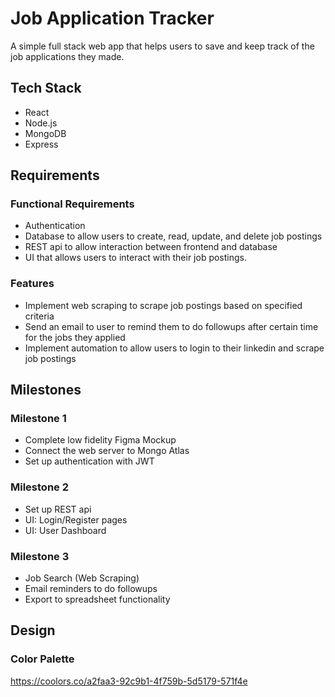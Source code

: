 # Job Application Tracker

A simple full stack web app that helps users to save and keep track of the job applications they made.

## Tech Stack

- React
- Node.js
- MongoDB
- Express

## Requirements

### Functional Requirements

- Authentication
- Database to allow users to create, read, update, and delete job postings
- REST api to allow interaction between frontend and database
- UI that allows users to interact with their job postings.

### Features

- Implement web scraping to scrape job postings based on specified criteria
- Send an email to user to remind them to do followups after certain time for the jobs they applied
- Implement automation to allow users to login to their linkedin and scrape job postings

## Milestones

### Milestone 1

- Complete low fidelity Figma Mockup
- Connect the web server to Mongo Atlas
- Set up authentication with JWT

### Milestone 2

- Set up REST api
- UI: Login/Register pages
- UI: User Dashboard

### Milestone 3

- Job Search (Web Scraping)
- Email reminders to do followups
- Export to spreadsheet functionality

## Design

### Color Palette

https://coolors.co/a2faa3-92c9b1-4f759b-5d5179-571f4e

